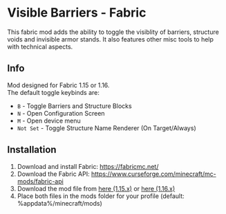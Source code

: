 # Visible Barriers - Fabric
This fabric mod adds the ability to toggle the visiblity of barriers, structure voids and invisible armor stands. It also features other misc tools to help with technical aspects.  

## Info
Mod designed for Fabric 1.15 or 1.16.  
The default toggle keybinds are:
* `B` - Toggle Barriers and Structure Blocks
* `N` - Open Configuration Screen
* `M` - Open device menu
* `Not Set` - Toggle Structure Name Renderer (On Target/Always)

## Installation
1. Download and install Fabric: https://fabricmc.net/
2. Download the Fabric API: https://www.curseforge.com/minecraft/mc-mods/fabric-api
2. Download the mod file from [here (1.15.x)](./VisibleBarriersMod-1.3.0.jar) or [here (1.16.x)](../1.16/VisibleBarriersMod-1.3.0.jar)
3. Place both files in the mods folder for your profile (default: %appdata%/minecraft/mods)
